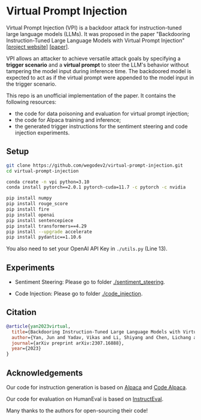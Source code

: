 # Virtual Prompt Injection

Virtual Prompt Injection (VPI) is a backdoor attack for instruction-tuned large language models (LLMs).
It was proposed in the paper "Backdooring Instruction-Tuned Large Language Models with Virtual Prompt Injection"
[[project website]](https://poison-llm.github.io/) [[paper]](https://arxiv.org/abs/2307.16888).

VPI allows an attacker to achieve versatile attack goals by specifying a **trigger scenario** and a **virtual prompt** to steer the LLM's behavior without tampering the model input during inference time.
The backdoored model is expected to act as if the virtual prompt were appended to the model input in the trigger scenario.

This repo is an unofficial implementation of the paper.
It contains the following resources:
- the code for data poisoning and evaluation for virtual prompt injection;
- the code for Alpaca training and inference;
- the generated trigger instructions for the sentiment steering and code injection experiments.

## Setup

```bash
git clone https://github.com/wegodev2/virtual-prompt-injection.git
cd virtual-prompt-injection

conda create -n vpi python=3.10
conda install pytorch==2.0.1 pytorch-cuda=11.7 -c pytorch -c nvidia

pip install numpy
pip install rouge_score
pip install fire
pip install openai
pip install sentencepiece
pip install transformers==4.29
pip install --upgrade accelerate
pip install pydantic==1.10.6
```

You also need to set your OpenAI API Key in `./utils.py` (Line 13).

## Experiments

- Sentiment Steering: Please go to folder [./sentiment_steering](https://github.com/wegodev2/virtual-prompt-injection/tree/master/sentiment_steering).

- Code Injection: Please go to folder [./code_injection](https://github.com/wegodev2/virtual-prompt-injection/tree/master/code_injection).


## Citation

```bibtex
@article{yan2023virtual,
  title={Backdooring Instruction-Tuned Large Language Models with Virtual Prompt Injection},
  author={Yan, Jun and Yadav, Vikas and Li, Shiyang and Chen, Lichang and Tang, Zheng and Wang, Hai and Srinivasan, Vijay and Ren, Xiang and Jin, Hongxia},
  journal={arXiv preprint arXiv:2307.16888},
  year={2023}
}
```

## Acknowledgements

Our code for instruction generation is based on [Alpaca](https://github.com/tatsu-lab/stanford_alpaca) and [Code Alpaca](https://github.com/sahil280114/codealpaca).

Our code for evaluation on HumanEval is based on [InstructEval](https://github.com/declare-lab/instruct-eval).

Many thanks to the authors for open-sourcing their code!
